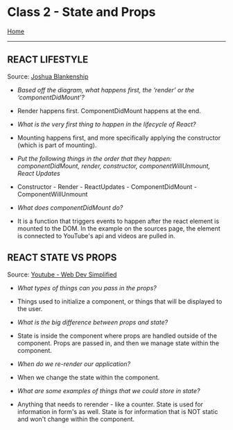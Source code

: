 # Class 2 - State and Props

[Home](https://justinhamerly.github.io/reading-notes/)

---

## **REACT LIFESTYLE**

Source: [Joshua Blankenship](https://medium.com/@joshuablankenshipnola/react-component-lifecycle-events-cb77e670a093)

- *Based off the diagram, what happens first, the ‘render’ or the ‘componentDidMount’?*
- Render happens first.  ComponentDidMount happens at the end.

- *What is the very first thing to happen in the lifecycle of React?*
- Mounting happens first, and more specifically applying the constructor (which is part of mounting).

- *Put the following things in the order that they happen: componentDidMount, render, constructor, componentWillUnmount, React Updates*
- Constructor - Render - ReactUpdates - ComponentDidMount - ComponentWillUnmount

- *What does componentDidMount do?*
- It is a function that triggers events to happen after the react element is mounted to the DOM.  In the example on the sources page, the element is connected to YouTube's api and videos are pulled in.

## **REACT STATE VS PROPS**

Source: [Youtube - Web Dev Simplified](https://www.youtube.com/watch?v=IYvD9oBCuJI)

- *What types of things can you pass in the props?*
- Things used to initialize a component, or things that will be displayed to the user.

- *What is the big difference between props and state?*
- State is inside the component where props are handled outside of the component.  Props are passed in, and then we manage state within the component.

- *When do we re-render our application?*
- When we change the state within the component.

- *What are some examples of things that we could store in state?*
- Anything that needs to rerender - like a counter. State is used for information in form's as well.  State is for information that is NOT static and won't change within the component.